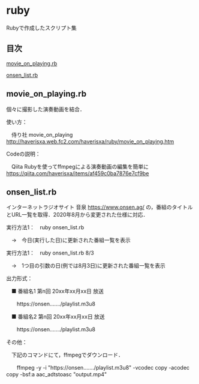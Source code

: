 # ruby
Rubyで作成したスクリプト集

## 目次

[movie_on_playing.rb](#movie_on_playingrb)

[onsen_list.rb](#onsen_listrb)

## movie_on_playing.rb
個々に撮影した演奏動画を結合．

使い方：

　侍り社 movie_on_playing　http://haverisxa.web.fc2.com/haverisxa/ruby/movie_on_playing.htm

Codeの説明：

　Qiita Rubyを使ってffmpegによる演奏動画の編集を簡単に　https://qiita.com/haverisxa/items/af459c0ba7876e7cf9be

## onsen_list.rb
インターネットラジオサイト 音泉 https://www.onsen.ag/ の，番組のタイトルとURL一覧を取得．2020年8月から変更された仕様に対応．

実行方法1：　ruby onsen_list.rb

　→　今日(実行した日)に更新された番組一覧を表示

実行方法1：　ruby onsen_list.rb 8/3

　→　1つ目の引数の日(例では8月3日)に更新された番組一覧を表示

出力形式：

　■ 番組名1 第n回 20xx年xx月xx日 放送

　　https://onsen......./playlist.m3u8
  
　■ 番組名2 第n回 20xx年xx月xx日 放送

　　https://onsen......./playlist.m3u8

その他：

　下記のコマンドにて，ffmpegでダウンロード．

　　ffmpeg -y -i "https://onsen......./playlist.m3u8" -vcodec copy -acodec copy -bsf:a aac_adtstoasc "output.mp4"
